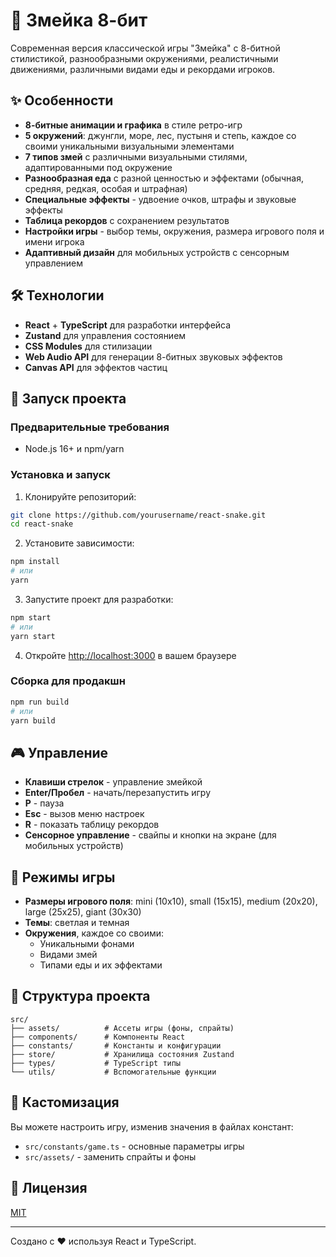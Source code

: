 # 🐍 Змейка 8-бит

Современная версия классической игры "Змейка" с 8-битной стилистикой, разнообразными окружениями, реалистичными движениями, различными видами еды и рекордами игроков.

## ✨ Особенности

- **8-битные анимации и графика** в стиле ретро-игр
- **5 окружений**: джунгли, море, лес, пустыня и степь, каждое со своими уникальными визуальными элементами
- **7 типов змей** с различными визуальными стилями, адаптированными под окружение
- **Разнообразная еда** с разной ценностью и эффектами (обычная, средняя, редкая, особая и штрафная)
- **Специальные эффекты** - удвоение очков, штрафы и звуковые эффекты
- **Таблица рекордов** с сохранением результатов
- **Настройки игры** - выбор темы, окружения, размера игрового поля и имени игрока
- **Адаптивный дизайн** для мобильных устройств с сенсорным управлением

## 🛠️ Технологии

- **React** + **TypeScript** для разработки интерфейса
- **Zustand** для управления состоянием
- **CSS Modules** для стилизации
- **Web Audio API** для генерации 8-битных звуковых эффектов
- **Canvas API** для эффектов частиц

## 🚀 Запуск проекта

### Предварительные требования

- Node.js 16+ и npm/yarn

### Установка и запуск

1. Клонируйте репозиторий:
```bash
git clone https://github.com/yourusername/react-snake.git
cd react-snake
```

2. Установите зависимости:
```bash
npm install
# или
yarn
```

3. Запустите проект для разработки:
```bash
npm start
# или
yarn start
```

4. Откройте [http://localhost:3000](http://localhost:3000) в вашем браузере

### Сборка для продакшн

```bash
npm run build
# или
yarn build
```

## 🎮 Управление

- **Клавиши стрелок** - управление змейкой
- **Enter/Пробел** - начать/перезапустить игру
- **P** - пауза
- **Esc** - вызов меню настроек
- **R** - показать таблицу рекордов
- **Сенсорное управление** - свайпы и кнопки на экране (для мобильных устройств)

## 🌟 Режимы игры

- **Размеры игрового поля**: mini (10x10), small (15x15), medium (20x20), large (25x25), giant (30x30)
- **Темы**: светлая и темная
- **Окружения**, каждое со своими:
  - Уникальными фонами
  - Видами змей
  - Типами еды и их эффектами

## 🧩 Структура проекта

```
src/
├── assets/          # Ассеты игры (фоны, спрайты)
├── components/      # Компоненты React
├── constants/       # Константы и конфигурации
├── store/           # Хранилища состояния Zustand
├── types/           # TypeScript типы
└── utils/           # Вспомогательные функции
```

## 🔧 Кастомизация

Вы можете настроить игру, изменив значения в файлах констант:

- `src/constants/game.ts` - основные параметры игры
- `src/assets/` - заменить спрайты и фоны

## 📝 Лицензия

[MIT](LICENSE)

---

Создано с ❤️ используя React и TypeScript.